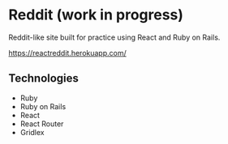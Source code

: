 # Reddit (work in progress)
Reddit-like site built for practice using React and Ruby on Rails.

https://reactreddit.herokuapp.com/

## Technologies
* Ruby
* Ruby on Rails
* React
* React Router
* Gridlex
